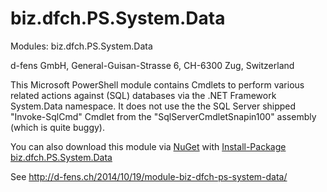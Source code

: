 biz.dfch.PS.System.Data
=======================

Modules: biz.dfch.PS.System.Data

d-fens GmbH, General-Guisan-Strasse 6, CH-6300 Zug, Switzerland

This Microsoft PowerShell module contains Cmdlets to perform various related actions against (SQL) databases via the .NET Framework System.Data namespace. It does not use the the SQL Server shipped "Invoke-SqlCmd" Cmdlet from the "SqlServerCmdletSnapin100" assembly (which is quite buggy).

You can also download this module via [NuGet](http://nuget.org) with [Install-Package biz.dfch.PS.System.Data](https://www.nuget.org/packages/biz.dfch.PS.System.Data/)

See http://d-fens.ch/2014/10/19/module-biz-dfch-ps-system-data/
